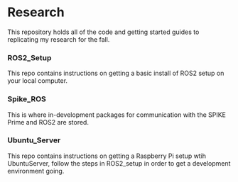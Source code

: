 # Research
This repository holds all of the code and getting started guides to replicating my research for the fall.

### ROS2_Setup
This repo contains instructions on getting a basic install of ROS2 setup on your local computer.

### Spike_ROS
This is where in-development packages for communication with the SPIKE Prime and ROS2 are stored.

### Ubuntu_Server
This repo contains instructions on getting a Raspberry Pi setup wtih UbuntuServer, follow the steps in ROS2_setup in order to get a development environment going.
